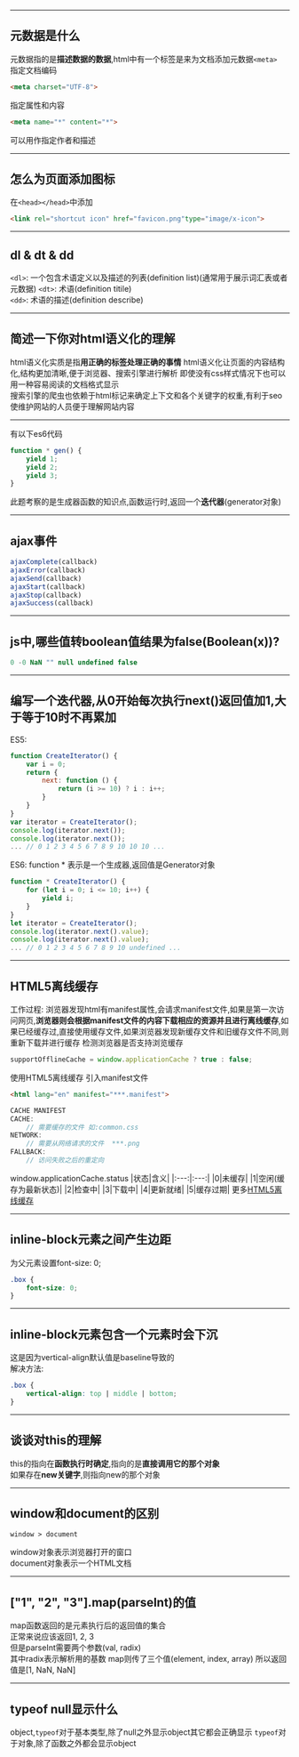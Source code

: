 
---
## 元数据是什么
元数据指的是**描述数据的数据**,html中有一个标签是来为文档添加元数据```<meta>```  
指定文档编码  
```html
<meta charset="UTF-8">
```
指定属性和内容
```html
<meta name="*" content="*">
```
可以用作指定作者和描述

---
## 怎么为页面添加图标
在```<head></head>```中添加
```html
<link rel="shortcut icon" href="favicon.png"type="image/x-icon">
```

---
## dl & dt & dd
```<dl>```: 一个包含术语定义以及描述的列表(definition list)(通常用于展示词汇表或者元数据)
```<dt>```: 术语(definition titile)  
```<dd>```: 术语的描述(definition describe)

---
## 简述一下你对html语义化的理解
html语义化实质是指**用正确的标签处理正确的事情**
html语义化让页面的内容结构化,结构更加清晰,便于浏览器、搜索引擎进行解析
即使没有css样式情况下也可以用一种容易阅读的文档格式显示  
搜索引擎的爬虫也依赖于html标记来确定上下文和各个关键字的权重,有利于seo
使维护网站的人员便于理解网站内容

---
有以下es6代码
```js
function * gen() {
    yield 1;
    yield 2;
    yield 3;
}
```
此题考察的是生成器函数的知识点,函数运行时,返回一个**迭代器**(generator对象)

---
## ajax事件
```js
ajaxComplete(callback)
ajaxError(callback)
ajaxSend(callback)
ajaxStart(callback)
ajaxStop(callback)
ajaxSuccess(callback)
```

---
## js中,哪些值转boolean值结果为false(Boolean(x))?
```js
0 -0 NaN "" null undefined false
```

---
## 编写一个迭代器,从0开始每次执行next()返回值加1,大于等于10时不再累加
ES5:
```js
function CreateIterator() {
    var i = 0;
    return {
        next: function () {
            return (i >= 10) ? i : i++;
        }
    }
}
var iterator = CreateIterator();
console.log(iterator.next());
console.log(iterator.next());
... // 0 1 2 3 4 5 6 7 8 9 10 10 10 ...
```
ES6:
function * 表示是一个生成器,返回值是Generator对象
```js
function * CreateIterator() {
    for (let i = 0; i <= 10; i++) {
        yield i;
    }
}
let iterator = CreateIterator();
console.log(iterator.next().value);
console.log(iterator.next().value);
... // 0 1 2 3 4 5 6 7 8 9 10 undefined ...
```

---
## HTML5离线缓存
工作过程: 浏览器发现html有manifest属性,会请求manifest文件,如果是第一次访问网页,**浏览器则会根据manifest文件的内容下载相应的资源并且进行离线缓存**,如果已经缓存过,直接使用缓存文件,如果浏览器发现新缓存文件和旧缓存文件不同,则 重新下载并进行缓存
检测浏览器是否支持浏览缓存
```js
supportOfflineCache = window.applicationCache ? true : false;
```
使用HTML5离线缓存
引入manifest文件
```html
<html lang="en" manifest="***.manifest">
```
```js
CACHE MANIFEST
CACHE: 
    // 需要缓存的文件 如:common.css
NETWORK:
    // 需要从网络请求的文件  ***.png
FALLBACK:
    // 访问失败之后的重定向
```
window.applicationCache.status
|状态|含义|
|:---:|:---:|
|0|未缓存|
|1|空闲(缓存为最新状态)|
|2|检查中|
|3|下载中|
|4|更新就绪|
|5|缓存过期|
更多[HTML5离线缓存]("https://segmentfault.com/a/1190000000732617")

---
## inline-block元素之间产生边距
为父元素设置font-size: 0;
```css
.box {
    font-size: 0;
}
```

---
## inline-block元素包含一个元素时会下沉  
这是因为vertical-align默认值是baseline导致的  
解决方法:
```css
.box {
    vertical-align: top | middle | bottom;
}
```

---
## 谈谈对this的理解
this的指向在**函数执行时确定**,指向的是**直接调用它的那个对象**  
如果存在**new关键字**,则指向new的那个对象  

---
## window和document的区别
```
window > document
```
window对象表示浏览器打开的窗口  
document对象表示一个HTML文档  

---
## ["1", "2", "3"].map(parseInt)的值
map函数返回的是元素执行后的返回值的集合  
正常来说应该返回1, 2, 3  
但是parseInt需要两个参数(val,  radix)  
其中radix表示解析用的基数
map则传了三个值(element, index, array)
所以返回值是[1, NaN, NaN]

---
## typeof null显示什么
object,```typeof```对于基本类型,除了null之外显示object其它都会正确显示
```typeof```对于对象,除了函数之外都会显示object

